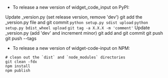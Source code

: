 - To release a new version of widget_code_input on PyPI:

Update _version.py (set release version, remove 'dev')
git add the _version.py file and git commit
`python setup.py sdist upload`
`python setup.py bdist_wheel upload`
`git tag -a X.X.X -m 'comment'`
Update _version.py (add 'dev' and increment minor)
git add and git commit
git push
git push --tags

- To release a new version of widget-code-input on NPM:

```
# clean out the `dist` and `node_modules` directories
git clean -fdx
npm install
npm publish
```